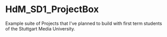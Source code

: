 # HdM_SD1_ProjectBox
Example suite of Projects that I've planned to build with first term students of the Stuttgart Media University.
